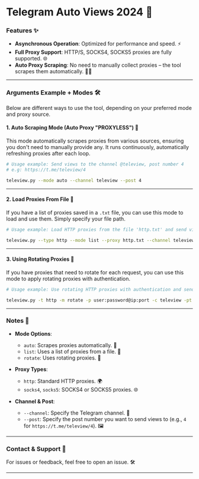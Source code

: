 
# Telegram Auto Views 2024 🚀

### Features ✨
- **Asynchronous Operation**: Optimized for performance and speed. ⚡️
- **Full Proxy Support**: HTTP/S, SOCKS4, SOCKS5 proxies are fully supported. 🌐
- **Auto Proxy Scraping**: No need to manually collect proxies – the tool scrapes them automatically. 🕵️‍♂️

---

### Arguments Example + Modes 🛠️

Below are different ways to use the tool, depending on your preferred mode and proxy source. 

#### 1. **Auto Scraping Mode** (Auto Proxy "PROXYLESS") 🤖

This mode automatically scrapes proxies from various sources, ensuring you don't need to manually provide any. It runs continuously, automatically refreshing proxies after each loop.

```bash
# Usage example: Send views to the channel @teleview, post number 4
# e.g: https://t.me/teleview/4

teleview.py --mode auto --channel teleview --post 4
```

---

#### 2. **Load Proxies From File** 📂

If you have a list of proxies saved in a `.txt` file, you can use this mode to load and use them. Simply specify your file path.

```bash
# Usage example: Load HTTP proxies from the file 'http.txt' and send views to @teleview post number 4

teleview.py --type http --mode list --proxy http.txt --channel teleview --post 4
```

---

#### 3. **Using Rotating Proxies** 🔄

If you have proxies that need to rotate for each request, you can use this mode to apply rotating proxies with authentication.

```bash
# Usage example: Use rotating HTTP proxies with authentication and send views to @teleview post number 4

teleview.py -t http -m rotate -p user:password@ip:port -c teleview -pt 4
```

---

### Notes 📝
- **Mode Options**:  
  - `auto`: Scrapes proxies automatically. 🔄
  - `list`: Uses a list of proxies from a file. 📄
  - `rotate`: Uses rotating proxies. 🔁
  
- **Proxy Types**:  
  - `http`: Standard HTTP proxies. 🌍
  - `socks4`, `socks5`: SOCKS4 or SOCKS5 proxies. 🌐

- **Channel & Post**:  
  - `--channel`: Specify the Telegram channel. 📲
  - `--post`: Specify the post number you want to send views to (e.g., `4` for `https://t.me/teleview/4`). 🖼️

---

### Contact & Support 💬
For issues or feedback, feel free to open an issue. 🛠️

---
